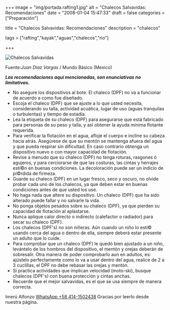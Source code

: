 +++
image = "img/portada.rafting1.jpg" 
alt = "Chalecos Salvavidas: Recomendaciones" 
date = "2008-01-04 15:47:33"
draft = false 
categories = ["Preparación"] 

title = "Chalecos Salvavidas: Recomendaciones" 
description = "chalecos" 

tags = ["rafting","kayak","aguas","chalecos","rio"]

+++

![Chalecos Salvavidas](/img/chalecos.jpg)

Fuente:*Juan Dí­az Vargas* / Mundo Básico (Mexico)

***Las recomendaciones aquí­ mencionadas, son enunciativas no limitativas.***

- No asegure los dispositivos al bote. El chaleco (DPF) no va a funcionar de acuerdo a como fue diseñado. 
- Escoja el chaleco (DPF) que se ajuste a lo que usted necesita,  considerando su talla, actividad acuática, lugar de uso (aguas tranquilas o turbulentas) y tiempo de estadí­a. 
- Lea la etiqueta de su chaleco (DPF) para asegurarse que está fabricado para personas de su peso y talla, y así­ obtener la ayuda mí­nima flotante requerida. 
- Para verificar la flotación en el agua, afloje el cuerpo e incline su cabeza hacia atrás. Asegúrese de que su mentón se mantenga afuera del agua y que pueda respirar sin dificultad. En caso contrario obtenga un dispositivo nuevo o con mayor capacidad de flotación. 
- Revise a menudo que su chaleco (DPF) no tenga roturas, rasgones ó agujeros, y para cerciorarse de que las costuras, las cintas y herrajes estí©n en buenas condiciones. La decoloración puede ser un indicio de pí©rdida de firmeza. 
- Guarde su chaleco (DPF) en un lugar fresco, seco y oscuro, no olvide probar cada uno de los chalecos, ya que deben estar en buenas condiciones antes de que usted los use. 
- No haga nada que altere su dispositivo. Un chaleco (DPF) que ha sido alterado puede fallar y no salvarle la vida. 
- No ponga objetos pesados sobre su chaleco (DPF), ya que pierden su capacidad de flotación al aplastarse. 
- Nunca aplique calor directo o indirecto (calefactor o radiador) para secar su chaleco (DPF). 
- Los chalecos (DPF's) no son niñeras. Aún cuando un niño lo estí© usando cerca del agua o dentro de ella, siempre deberá estar presente un adulto que lo cuide. 
- Para comprobar que un chaleco (DPF) le quedó bien ajustado a un niño, levántelo de los hombros del dispositivo, el mentón y orejas deberán de sobresalir. Otra manera de poder comprobarlo aun en adultos, es: ajústelo perfectamente como lo va a usar dentro del agua, realice de 2 a 3 cuclillas, el DPF no debe rebasar las orejas y mentón. 
- Si practica actividades que implican velocidad (moto-ski), busque chalecos (DPF's) con buena protección y cintas anchas. 
- Recuerde que el mejor salvavidas, es el que se usa siempre de manera correcta. 


 Imerú Alfonzo [WhatsApp +58 414-1502438](https://wa.me/584141502438)
 Gracias por leerlo desde nuestra página.
 
